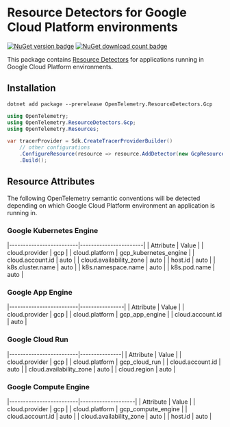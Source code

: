 # Resource Detectors for Google Cloud Platform environments

[![NuGet version badge](https://img.shields.io/nuget/v/OpenTelemetry.ResourceDetectors.Gcp)](https://www.nuget.org/packages/OpenTelemetry.ResourceDetectors.Gcp)
[![NuGet download count badge](https://img.shields.io/nuget/dt/OpenTelemetry.ResourceDetectors.Azure)](https://www.nuget.org/packages/OpenTelemetry.ResourceDetectors.Azure)

This package contains [Resource
Detectors](https://github.com/open-telemetry/opentelemetry-specification/blob/main/specification/resource/sdk.md#detecting-resource-information-from-the-environment)
for applications running in Google Cloud Platform environments.

## Installation

```shell
dotnet add package --prerelease OpenTelemetry.ResourceDetectors.Gcp
```

```csharp
using OpenTelemetry;
using OpenTelemetry.ResourceDetectors.Gcp;
using OpenTelemetry.Resources;

var tracerProvider = Sdk.CreateTracerProviderBuilder()
    // other configurations
    .ConfigureResource(resource => resource.AddDetector(new GcpResourceDetector()))
    .Build();
```

## Resource Attributes

The following OpenTelemetry semantic conventions will be detected depending on
which Google Cloud Platform environment an application is running in.

### Google Kubernetes Engine

|-------------------------|-----------------------|
| Attribute               | Value                 |
| cloud.provider          | gcp                   |
| cloud.platform          | gcp_kubernetes_engine |
| cloud.account.id        | auto                  |
| cloud.availability_zone | auto                  |
| host.id                 | auto                  |
| k8s.cluster.name        | auto                  |
| k8s.namespace.name      | auto                  |
| k8s.pod.name            | auto                  |

### Google App Engine

|-------------------------|----------------|
| Attribute               | Value          |
| cloud.provider          | gcp            |
| cloud.platform          | gcp_app_engine |
| cloud.account.id        | auto           |

### Google Cloud Run

|-------------------------|---------------|
| Attribute               | Value         |
| cloud.provider          | gcp           |
| cloud.platform          | gcp_cloud_run |
| cloud.account.id        | auto          |
| cloud.availability_zone | auto          |
| cloud.region            | auto          |

### Google Compute Engine

|-------------------------|--------------------|
| Attribute               | Value              |
| cloud.provider          | gcp                |
| cloud.platform          | gcp_compute_engine |
| cloud.account.id        | auto               |
| cloud.availability_zone | auto               |
| host.id                 | auto               |
